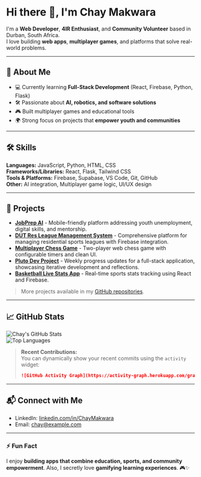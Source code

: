 # Hi there 👋, I'm Chay Makwara

I'm a **Web Developer**, **4IR Enthusiast**, and **Community Volunteer** based in Durban, South Africa.  
I love building **web apps**, **multiplayer games**, and platforms that solve real-world problems.  

---

## 🌱 About Me
- 💻 Currently learning **Full-Stack Development** (React, Firebase, Python, Flask)
- 🛠 Passionate about **AI, robotics, and software solutions**
- 🎮 Built multiplayer games and educational tools
- 🌍 Strong focus on projects that **empower youth and communities**

---

## 🛠 Skills

**Languages:** JavaScript, Python, HTML, CSS  
**Frameworks/Libraries:** React, Flask, Tailwind CSS  
**Tools & Platforms:** Firebase, Supabase, VS Code, Git, GitHub  
**Other:** AI integration, Multiplayer game logic, UI/UX design

---

## 🚀 Projects

- [**JobPrep AI**](https://github.com/ChayMakwara/JobPrep-AI) - Mobile-friendly platform addressing youth unemployment, digital skills, and mentorship.  
- [**DUT Res League Management System**](https://github.com/ChayMakwara/DUT-Res-League) - Comprehensive platform for managing residential sports leagues with Firebase integration.  
- [**Multiplayer Chess Game**](https://github.com/ChayMakwara/Multiplayer-Chess) - Two-player web chess game with configurable timers and clean UI.  
- [**Pluto Dev Project**](https://github.com/ChayMakwara/Pluto-Dev) - Weekly progress updates for a full-stack application, showcasing iterative development and reflections.  
- [**Basketball Live Stats App**](https://github.com/ChayMakwara/Basketball-Live-Stats) - Real-time sports stats tracking using React and Firebase.

> More projects available in my [GitHub repositories](https://github.com/ChayMakwara?tab=repositories).

---

## 📈 GitHub Stats

![Chay's GitHub Stats](https://github-readme-stats.vercel.app/api?username=ChayMakwara&show_icons=true&theme=radical)  
![Top Languages](https://github-readme-stats.vercel.app/api/top-langs/?username=ChayMakwara&layout=compact&theme=radical)

> **Recent Contributions:**  
> You can dynamically show your recent commits using the `activity` widget:
> ```markdown
> ![GitHub Activity Graph](https://activity-graph.herokuapp.com/graph?username=ChayMakwara&theme=react-dark)
> ```

---

## 📬 Connect with Me

- LinkedIn: [linkedin.com/in/ChayMakwara](https://www.linkedin.com/in/ChayMakwara/)  
- Email: chay@example.com  

---

### ⚡ Fun Fact
I enjoy **building apps that combine education, sports, and community empowerment**. Also, I secretly love **gamifying learning experiences**. 🎮✨

